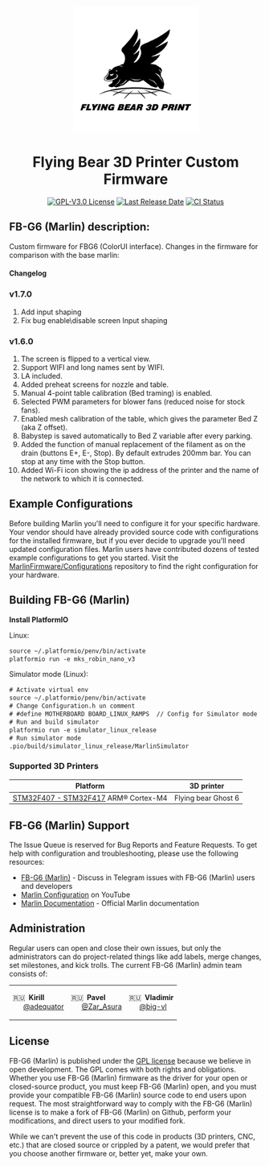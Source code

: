 <style>
    #flying_bear_logo {
      -webkit-filter: invert(0%);
      filter: invert(0%);
    }
    @media (prefers-color-scheme: dark) {
      #flying_bear_logo {
        -webkit-filter: invert(100%);
        filter: invert(100%);
      }
    }
  </style>
<p align="center"><img src="buildroot/share/pixmaps/logo/flying_bear.png" height="250" id="flying_bear_logo" alt="Flying Bear logo" /></p>

<h1 align="center">Flying Bear 3D Printer Custom Firmware</h1>

<p align="center">
    <a href="/LICENSE"><img alt="GPL-V3.0 License" src="https://img.shields.io/github/license/marlinfirmware/marlin.svg"></a>
    <a href="https://github.com/FB-G6/Marlin/releases"><img alt="Last Release Date" src="https://img.shields.io/github/release-date/FB-G6/Marlin"></a>
    <a href="https://github.com/FB-G6/Marlin/actions"><img alt="CI Status" src="https://github.com/FB-G6/Marlin/actions/workflows/release.yml/badge.svg"></a>
</p>

## FB-G6 (Marlin) description:

Custom firmware for FBG6 (ColorUI interface).
Changes in the firmware for comparison with the base marlin:

#### Changelog
### v1.7.0

1. Add input shaping
2. Fix bug enable\disable screen Input shaping

### v1.6.0

1. The screen is flipped to a vertical view.
2. Support WIFI and long names sent by WIFI.
3. LA included.
4. Added preheat screens for nozzle and table.
5. Manual 4-point table calibration (Bed traming) is enabled.
6. Selected PWM parameters for blower fans (reduced noise for stock fans).
7. Enabled mesh calibration of the table, which gives the parameter Bed Z (aka Z offset).
8. Babystep is saved automatically to Bed Z variable after every parking.
9. Added the function of manual replacement of the filament as on the drain (buttons E+, E-, Stop). By default extrudes 200mm bar. You can stop at any time with the Stop button.
10. Added Wi-Fi icon showing the ip address of the printer and the name of the network to which it is connected.

## Example Configurations

Before building Marlin you'll need to configure it for your specific hardware. Your vendor should have already provided source code with configurations for the installed firmware, but if you ever decide to upgrade you'll need updated configuration files. Marlin users have contributed dozens of tested example configurations to get you started. Visit the [MarlinFirmware/Configurations](https://github.com/MarlinFirmware/Configurations) repository to find the right configuration for your hardware.

## Building FB-G6 (Marlin)

**Install PlatformIO**

Linux:
```
source ~/.platformio/penv/bin/activate
platformio run -e mks_robin_nano_v3
```

Simulator mode (Linux):
```
# Activate virtual env
source ~/.platformio/penv/bin/activate
# Change Configuration.h un comment
# #define MOTHERBOARD BOARD_LINUX_RAMPS  // Config for Simulator mode
# Run and build simulator
platformio run -e simulator_linux_release
# Run simulator mode
.pio/build/simulator_linux_release/MarlinSimulator
```
### Supported 3D Printers

  Platform|3D printer
  --------|---
  [STM32F407 - STM32F417](https://www.st.com/en/microcontrollers-microprocessors/stm32f407-417.html) ARM® Cortex-M4|Flying bear Ghost 6

## FB-G6 (Marlin) Support

The Issue Queue is reserved for Bug Reports and Feature Requests. To get help with configuration and troubleshooting, please use the following resources:

- [FB-G6 (Marlin)](https://t.me/fbg6_s) - Discuss in Telegram issues with FB-G6 (Marlin) users and developers
- [Marlin Configuration](https://www.youtube.com/results?search_query=marlin+configuration) on YouTube
- [Marlin Documentation](https://marlinfw.org) - Official Marlin documentation

## Administration

Regular users can open and close their own issues, but only the administrators can do project-related things like add labels, merge changes, set milestones, and kick trolls. The current FB-G6 (Marlin) admin team consists of:

<table align="center">
<tr>
<td>

 🇷🇺  **Kirill**  
       [@adequator](https://github.com/adequator)  

</td>
<td>

 🇷🇺  **Pavel**  
       [@Zar_Asura](https://github.com/Zar-Asura)
 
</td>
<td>

 🇷🇺  **Vladimir**  
       [@big-vl](https://github.com/big-vl)
 
</td>
</tr>
</table>

## License

FB-G6 (Marlin) is published under the [GPL license](/LICENSE) because we believe in open development. The GPL comes with both rights and obligations. Whether you use FB-G6 (Marlin) firmware as the driver for your open or closed-source product, you must keep FB-G6 (Marlin) open, and you must provide your compatible FB-G6 (Marlin) source code to end users upon request. The most straightforward way to comply with the FB-G6 (Marlin) license is to make a fork of FB-G6 (Marlin) on Github, perform your modifications, and direct users to your modified fork.

While we can't prevent the use of this code in products (3D printers, CNC, etc.) that are closed source or crippled by a patent, we would prefer that you choose another firmware or, better yet, make your own.

